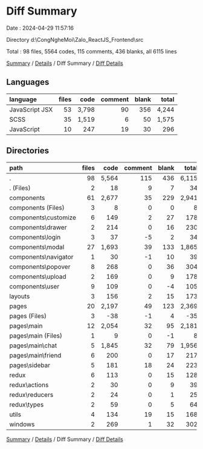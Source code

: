 # Diff Summary

Date : 2024-04-29 11:57:16

Directory d:\\CongNgheMoi\\Zalo_ReactJS_Frontend\\src

Total : 98 files,  5564 codes, 115 comments, 436 blanks, all 6115 lines

[Summary](results.md) / [Details](details.md) / Diff Summary / [Diff Details](diff-details.md)

## Languages
| language | files | code | comment | blank | total |
| :--- | ---: | ---: | ---: | ---: | ---: |
| JavaScript JSX | 53 | 3,798 | 90 | 356 | 4,244 |
| SCSS | 35 | 1,519 | 6 | 50 | 1,575 |
| JavaScript | 10 | 247 | 19 | 30 | 296 |

## Directories
| path | files | code | comment | blank | total |
| :--- | ---: | ---: | ---: | ---: | ---: |
| . | 98 | 5,564 | 115 | 436 | 6,115 |
| . (Files) | 2 | 18 | 9 | 7 | 34 |
| components | 61 | 2,677 | 35 | 229 | 2,941 |
| components (Files) | 3 | 8 | 0 | 0 | 8 |
| components\\customize | 6 | 149 | 2 | 27 | 178 |
| components\\drawer | 2 | 214 | 0 | 16 | 230 |
| components\\login | 3 | 37 | -5 | 2 | 34 |
| components\\modal | 27 | 1,693 | 39 | 133 | 1,865 |
| components\\navigator | 1 | 30 | -1 | 10 | 39 |
| components\\popover | 8 | 268 | 0 | 36 | 304 |
| components\\upload | 2 | 169 | 0 | 9 | 178 |
| components\\user | 9 | 109 | 0 | -4 | 105 |
| layouts | 3 | 156 | 2 | 15 | 173 |
| pages | 20 | 2,197 | 49 | 123 | 2,369 |
| pages (Files) | 3 | -38 | -1 | 4 | -35 |
| pages\\main | 12 | 2,054 | 32 | 95 | 2,181 |
| pages\\main (Files) | 1 | 9 | 0 | -1 | 8 |
| pages\\main\\chat | 5 | 1,845 | 32 | 79 | 1,956 |
| pages\\main\\friend | 6 | 200 | 0 | 17 | 217 |
| pages\\sidebar | 5 | 181 | 18 | 24 | 223 |
| redux | 6 | 113 | 0 | 15 | 128 |
| redux\\actions | 2 | 30 | 0 | 9 | 39 |
| redux\\reducers | 2 | 24 | 0 | 1 | 25 |
| redux\\types | 2 | 59 | 0 | 5 | 64 |
| utils | 4 | 134 | 19 | 15 | 168 |
| windows | 2 | 269 | 1 | 32 | 302 |

[Summary](results.md) / [Details](details.md) / Diff Summary / [Diff Details](diff-details.md)